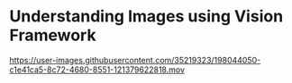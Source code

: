 #  Understanding Images using Vision Framework




https://user-images.githubusercontent.com/35219323/198044050-c1e41ca5-8c72-4680-8551-121379622818.mov

